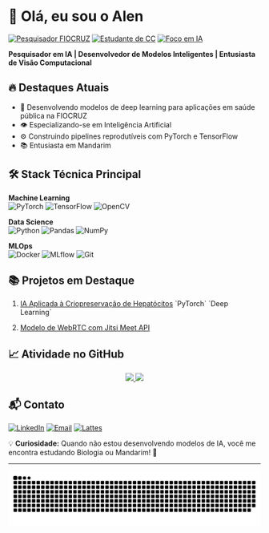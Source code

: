 <!--suppress HtmlDeprecatedAttribute -->
# 👋 Olá, eu sou o Alen
[![Pesquisador FIOCRUZ](https://img.shields.io/badge/Pesquisador-FIOCRUZ-009688?style=flat&logo=microscope)](https://www.fiocruz.br)
[![Estudante de CC](https://img.shields.io/badge/Bacharelado-Ciência%20da%20Computação%20(3º%20ano)-2196F3?style=flat&logo=graduation-cap)](https://www.example.edu)
[![Foco em IA](https://img.shields.io/badge/Especialista-IA%20%26%20ML-FF6F00?style=flat&logo=ai)](https://github.com/alenarth?tab=repositories)

**Pesquisador em IA | Desenvolvedor de Modelos Inteligentes | Entusiasta de Visão Computacional**

## 🔥 Destaques Atuais
- 🧠 Desenvolvendo modelos de deep learning para aplicações em saúde pública na FIOCRUZ
- 👁️ Especializando-se em Inteligência Artificial
- ⚙️ Construindo pipelines reprodutíveis com PyTorch e TensorFlow
- 📚 Entusiasta em Mandarim

## 🛠️ Stack Técnica Principal
**Machine Learning**  
![PyTorch](https://img.shields.io/badge/PyTorch-EE4C2C?style=for-the-badge&logo=pytorch&logoColor=white)
![TensorFlow](https://img.shields.io/badge/TensorFlow-FF6F00?style=for-the-badge&logo=tensorflow&logoColor=white)
![OpenCV](https://img.shields.io/badge/OpenCV-5C3EE8?style=for-the-badge&logo=opencv&logoColor=white)

**Data Science**  
![Python](https://img.shields.io/badge/Python-3776AB?style=for-the-badge&logo=python&logoColor=white)
![Pandas](https://img.shields.io/badge/Pandas-150458?style=for-the-badge&logo=pandas&logoColor=white)
![NumPy](https://img.shields.io/badge/NumPy-013243?style=for-the-badge&logo=numpy&logoColor=white)

**MLOps**  
![Docker](https://img.shields.io/badge/Docker-2496ED?style=for-the-badge&logo=docker&logoColor=white)
![MLflow](https://img.shields.io/badge/MLflow-0194E2?style=for-the-badge&logo=mlflow&logoColor=white)
![Git](https://img.shields.io/badge/Git-F05032?style=for-the-badge&logo=git&logoColor=white)

## 📚 Projetos em Destaque
1. [IA Aplicada à Criopreservação de Hepatócitos](https://github.com/alenarth/projeto1](https://github.com/alenarth/hepatocytescryo_v2))  
   `PyTorch` `Deep Learning`

2. [Modelo de WebRTC com Jitsi Meet API](https://github.com/alenarth/projeto2)

## 📈 Atividade no GitHub
<p align="center">
  <a href="https://github.com/alenarth">
    <img src="https://github-readme-stats.vercel.app/api?username=alenarth&theme=dark&show_icons=true&hide_border=true&include_all_commits=true" />
    <img src="https://github-readme-streak-stats.herokuapp.com?user=alenarth&theme=dark&hide_border=true" />
  </a>
</p>

## 📬 Contato
[![LinkedIn](https://img.shields.io/badge/LinkedIn-0077B5?style=for-the-badge&logo=linkedin&logoColor=white)](https://linkedin.com/in/seu-linkedin](https://www.linkedin.com/in/arthur-amorelli-978531259/))
[![Email](https://img.shields.io/badge/Gmail-D14836?style=for-the-badge&logo=gmail&logoColor=white)](mailto:seuemail@gmail.com)
[![Lattes](https://img.shields.io/badge/Lattes-002E6E?style=for-the-badge&logo=google-scholar&logoColor=white)](http://lattes.cnpq.br/seu-id)

💡 **Curiosidade:** Quando não estou desenvolvendo modelos de IA, você me encontra estudando Biologia ou Mandarim! 🧠

---

![Snake animation](https://github.com/Platane/snk/raw/output/github-contribution-grid-snake.svg)
